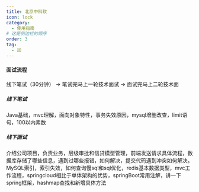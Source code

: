 ```yaml
---
title: 北京中科软
icon: lock
category:
  - 使用指南
# 这是侧边栏的顺序
order: 3
tag:
  - 加
---
```






#### 面试流程

线下笔试（30分钟） -> 笔试完马上一轮技术面试  -> 面试完马上二轮技术面

##### 线下笔试

Java基础，mvc理解，面向对象特性，事务失效原因，mysql增删改查，limit语句，100以内素数

##### 线下面试

介绍公司项目，负责业务，层级审批和信贷模型管理，前端发送请求具体流程，数据库存储了哪些信息，遇到过哪些报错，如何解决，提交代码遇到冲突如何解决。MySQL索引，索引失效，如何查询慢sql和sql优化，redis基本数据类型，mvc工作流程，springcloud相比于单体架构的优势，springBoot常用注解，讲一下spring框架，hashmap查找和新增具体方法